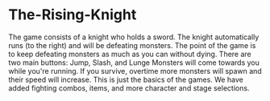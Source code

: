 # The-Rising-Knight
The game consists of a knight who holds a sword. The knight
automatically runs (to the right) and will be defeating monsters. The point of the game is
to keep defeating monsters as much as you can without dying. There are two main
buttons: Jump, Slash, and Lunge
Monsters will come towards you while you're running. If you
survive, overtime more monsters will spawn and their speed will increase. This is just
the basics of the games. We have added fighting combos, items, and more character and stage selections.
